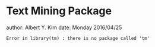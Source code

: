 Text Mining Package
========================================================
author: Albert Y. Kim
date: Monday 2016/04/25









```
Error in library(tm) : there is no package called 'tm'
```
